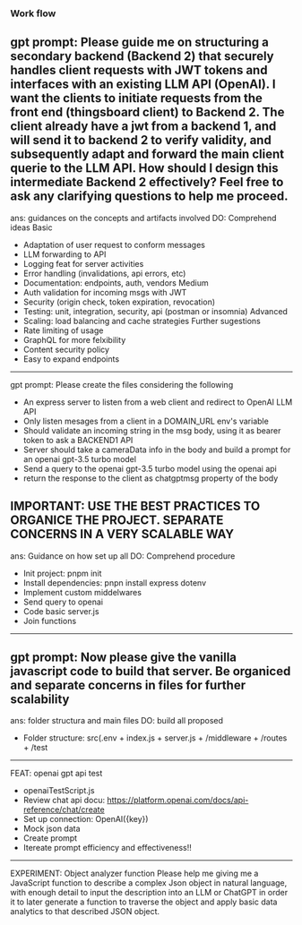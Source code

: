 ### Work flow

gpt prompt:
Please guide me on structuring a secondary backend (Backend 2) that securely handles client requests with JWT tokens and interfaces with an existing LLM API (OpenAI). I want the clients to initiate requests from the front end (thingsboard client) to Backend 2. The client already have a jwt from a backend 1, and will send it to backend 2 to verify validity, and subsequently adapt and forward the main client querie to the LLM API. How should I design this intermediate Backend 2 effectively? Feel free to ask any clarifying questions to help me proceed.
---
ans: guidances on the concepts and artifacts involved
DO: Comprehend ideas
Basic
+ Adaptation of user request to conform messages
+ LLM forwarding to API
+ Logging feat for server activities
+ Error handling (invalidations, api errors, etc)
+ Documentation: endpoints, auth, vendors
Medium
+ Auth validation for incoming msgs with JWT
+ Security (origin check, token expiration, revocation)
+ Testing: unit, integration, security, api (postman or insomnia)
Advanced
+ Scaling: load balancing and cache strategies
Further sugestions
+ Rate limiting of usage
+ GraphQL for more felxibility
+ Content security policy
+ Easy to expand endpoints
---
gpt prompt:
Please create the files considering the following

- An express server to listen from a web client and redirect to OpenAI LLM API
- Only listen mesages from a client in a DOMAIN_URL env's variable
- Should validate an incoming string in the msg body, using it as bearer token to ask a BACKEND1 API
- Server should take a cameraData info in the body and build a prompt for an openai gpt-3.5 turbo model
- Send a query to the openai gpt-3.5 turbo model using the openai api
- return the response to the client as chatgptmsg property of the body

IMPORTANT: USE THE BEST PRACTICES TO ORGANICE THE PROJECT. SEPARATE CONCERNS IN A VERY SCALABLE WAY
---
ans: Guidance on how set up all
DO: Comprehend procedure
+ Init project: pnpm init
+ Install dependencies: pnpn install express dotenv
+ Implement custom middelwares
+ Send query to openai
+ Code basic server.js
+ Join functions
---
gpt prompt:
Now please give the vanilla javascript code to build that server. Be organiced and separate concerns in files for further scalability
---
ans: folder structura and main files
DO: build all proposed
+ Folder structure: src(.env + index.js + server.js + /middleware + /routes + /test
---
FEAT: openai gpt api test
+ openaiTestScript.js
+ Review chat api docu: https://platform.openai.com/docs/api-reference/chat/create
+ Set up connection: OpenAI({key})
+ Mock json data
+ Create prompt
+ Itereate prompt efficiency and effectiveness!!
---
EXPERIMENT: Object analyzer function
Please help me giving me a JavaScript function to describe a complex Json object in natural language, with enough detail to input the description into an LLM or ChatGPT in order it to later generate a function to traverse the object and apply basic data analytics to that described JSON object.
